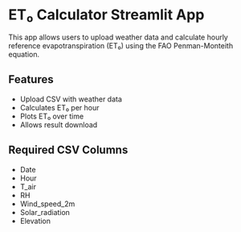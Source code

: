 
# ET₀ Calculator Streamlit App

This app allows users to upload weather data and calculate hourly reference evapotranspiration (ET₀) using the FAO Penman-Monteith equation.

## Features
- Upload CSV with weather data
- Calculates ET₀ per hour
- Plots ET₀ over time
- Allows result download

## Required CSV Columns
- Date
- Hour
- T_air
- RH
- Wind_speed_2m
- Solar_radiation
- Elevation
